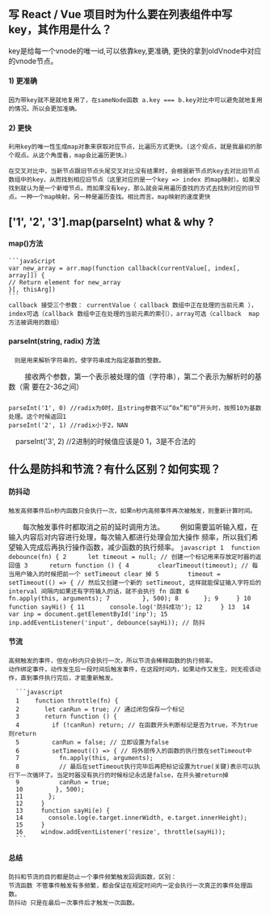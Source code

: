 <!--
 * @Descripttion: 
 * @version: 
 * @Author: chenArno
 * @Date: 2019-11-27 09:17:38
 * @LastEditors: chenArno
 * @LastEditTime: 2019-11-27 09:28:22
 -->
## 写 React / Vue 项目时为什么要在列表组件中写 key，其作用是什么？
  key是给每一个vnode的唯一id,可以依靠key,更准确, 更快的拿到oldVnode中对应的vnode节点。
  #### 1) 更准确
    因为带key就不是就地复用了，在sameNode函数 a.key === b.key对比中可以避免就地复用的情况。所以会更加准确。
  #### 2) 更快
    利用key的唯一性生成map对象来获取对应节点，比遍历方式更快。(这个观点，就是我最初的那个观点。从这个角度看，map会比遍历更快。）

    在交叉对比中，当新节点跟旧节点头尾交叉对比没有结果时，会根据新节点的key去对比旧节点数组中的key，从而找到相应旧节点（这里对应的是一个key => index 的map映射）。如果没找到就认为是一个新增节点。而如果没有key，那么就会采用遍历查找的方式去找到对应的旧节点。一种一个map映射，另一种是遍历查找。相比而言。map映射的速度更快
## ['1', '2', '3'].map(parseInt) what & why ?
  #### map()方法
    ```javaScript
    var new_array = arr.map(function callback(currentValue[, index[, array]]) {
    // Return element for new_array 
    }[, thisArg])
    ```
    callback 接受三个参数： currentValue（ callback 数组中正在处理的当前元素 ），index可选（callback 数组中正在处理的当前元素的索引），array可选（callback  map 方法被调用的数组）
  #### parseInt(string, radix) 方法
    　则是用来解析字符串的，使字符串成为指定基数的整数。
　　  接收两个参数，第一个表示被处理的值（字符串），第二个表示为解析时的基数（需       要在2-36之间）
  ### 
    parseInt('1', 0) //radix为0时，且string参数不以“0x”和“0”开头时，按照10为基数处理。这个时候返回1
    parseInt('2', 1) //radix小于2，NAN
  　parseInt('3', 2) //2进制的时候值应该是0 1，3是不合法的
## 什么是防抖和节流？有什么区别？如何实现？
  #### 防抖动
    触发高频事件后n秒内函数只会执行一次，如果n秒内高频事件再次被触发，则重新计算时间。
　　每次触发事件时都取消之前的延时调用方法。
　　例如需要监听输入框，在输入内容后对内容进行处理，每次输入都进行处理会加大操作     频率，所以我们希望输入完成后再执行操作函数，减少函数的执行频率。
    ```javascript
    1  function debounce(fn) {
    2      let timeout = null; // 创建一个标记用来存放定时器的返回值
    3      return function () {
    4        clearTimeout(timeout); // 每当用户输入的时候把前一个 setTimeout clear 掉
    5        timeout = setTimeout(() => { // 然后又创建一个新的 setTimeout, 这样就能保证输入字符后的 interval 间隔内如果还有字符输入的话，就不会执行 fn 函数
    6           fn.apply(this, arguments);
    7         }, 500);
    8       };
    9     }
    10     function sayHi() {
    11       console.log('防抖成功');
    12     }
    13 
    14     var inp = document.getElementById('inp');
    15     inp.addEventListener('input', debounce(sayHi)); // 防抖
    ```
  #### 节流
    高频触发的事件，但在n秒内只会执行一次，所以节流会稀释函数的执行频率。
    动作绑定事件，动作发生后一段时间后触发事件，在这段时间内，如果动作又发生，则无视该动作，直到事件执行完后，才能重新触发。

      ```javascript
      1 　　function throttle(fn) {
      2       let canRun = true; // 通过闭包保存一个标记
      3       return function () {
      4         if (!canRun) return; // 在函数开头判断标记是否为true，不为true则return
      5         canRun = false; // 立即设置为false
      6         setTimeout(() => { // 将外部传入的函数的执行放在setTimeout中
      7           fn.apply(this, arguments);
      8           // 最后在setTimeout执行完毕后再把标记设置为true(关键)表示可以执行下一次循环了。当定时器没有执行的时候标记永远是false，在开头被return掉
      9           canRun = true;
      10         }, 500);
      11       };
      12     }
      13     function sayHi(e) {
      14       console.log(e.target.innerWidth, e.target.innerHeight);
      15     }
      16     window.addEventListener('resize', throttle(sayHi));
      ```
  #### 总结
    防抖和节流的目的都是防止一个事件频繁触发回调函数，区别：
    节流函数 不管事件触发有多频繁，都会保证在规定时间内一定会执行一次真正的事件处理函数。
    防抖动 只是在最后一次事件后才触发一次函数。